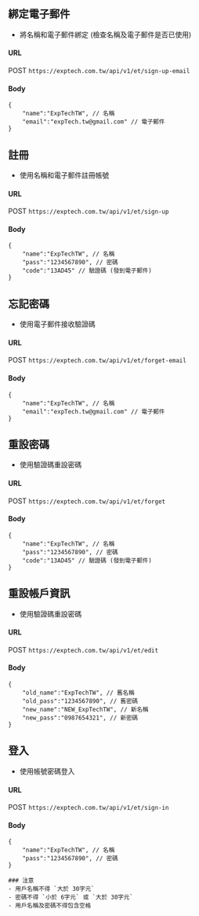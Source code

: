 ## 綁定電子郵件
- 將名稱和電子郵件綁定 (檢查名稱及電子郵件是否已使用)
#### URL
POST `https://exptech.com.tw/api/v1/et/sign-up-email`
#### Body
```json5
{
    "name":"ExpTechTW", // 名稱
    "email":"expTech.tw@gmail.com" // 電子郵件
}
```

## 註冊
- 使用名稱和電子郵件註冊帳號
#### URL
POST `https://exptech.com.tw/api/v1/et/sign-up`
#### Body
```json5
{
    "name":"ExpTechTW", // 名稱
    "pass":"1234567890", // 密碼
    "code":"13AD45" // 驗證碼 (發到電子郵件)
}
```

## 忘記密碼
- 使用電子郵件接收驗證碼
#### URL
POST `https://exptech.com.tw/api/v1/et/forget-email`
#### Body
```json5
{
    "name":"ExpTechTW", // 名稱
    "email":"expTech.tw@gmail.com" // 電子郵件
}
```

## 重設密碼
- 使用驗證碼重設密碼
#### URL
POST `https://exptech.com.tw/api/v1/et/forget`
#### Body
```json5
{
    "name":"ExpTechTW", // 名稱
    "pass":"1234567890", // 密碼
    "code":"13AD45" // 驗證碼 (發到電子郵件)
}
```

## 重設帳戶資訊
- 使用驗證碼重設密碼
#### URL
POST `https://exptech.com.tw/api/v1/et/edit`
#### Body
```json5
{
    "old_name":"ExpTechTW", // 舊名稱
    "old_pass":"1234567890", // 舊密碼
    "new_name":"NEW_ExpTechTW", // 新名稱
    "new_pass":"0987654321", // 新密碼
}
```

## 登入
- 使用帳號密碼登入
#### URL
POST `https://exptech.com.tw/api/v1/et/sign-in`
#### Body
```json5
{
    "name":"ExpTechTW", // 名稱
    "pass":"1234567890", // 密碼
}

### 注意
- 用戶名稱不得 `大於 30字元`
- 密碼不得 `小於 6字元` 或 `大於 30字元`
- 用戶名稱及密碼不得包含空格
